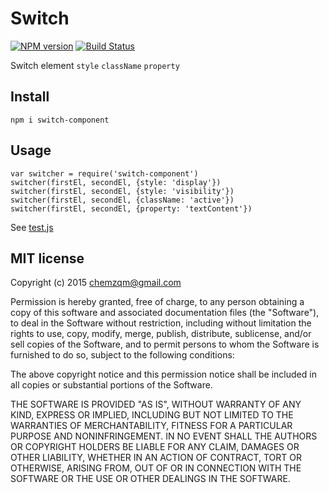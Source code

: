 # Switch

[![NPM version](https://img.shields.io/npm/v/switch.svg?style=flat-square)](https://www.npmjs.com/package/switch)
[![Build Status](https://img.shields.io/travis/chemzqm/switch/master.svg?style=flat-square)](http://travis-ci.org/chemzqm/switch)

Switch element `style` `className` `property`

## Install

    npm i switch-component

## Usage

```
var switcher = require('switch-component')
switcher(firstEl, secondEl, {style: 'display'})
switcher(firstEl, secondEl, {style: 'visibility'})
switcher(firstEl, secondEl, {className: 'active'})
switcher(firstEl, secondEl, {property: 'textContent'})
```

See [test.js](https://github.com/chemzqm/switch/blob/master/test/test.js)

## MIT license
Copyright (c) 2015 chemzqm@gmail.com

Permission is hereby granted, free of charge, to any person obtaining a copy of this software and associated documentation files (the "Software"), to deal in the Software without restriction, including without limitation the rights to use, copy, modify, merge, publish, distribute, sublicense, and/or sell copies of the Software, and to permit persons to whom the Software is furnished to do so, subject to the following conditions:

The above copyright notice and this permission notice shall be included in all copies or substantial portions of the Software.

THE SOFTWARE IS PROVIDED "AS IS", WITHOUT WARRANTY OF ANY KIND, EXPRESS OR IMPLIED, INCLUDING BUT NOT LIMITED TO THE WARRANTIES OF MERCHANTABILITY, FITNESS FOR A PARTICULAR PURPOSE AND NONINFRINGEMENT. IN NO EVENT SHALL THE AUTHORS OR COPYRIGHT HOLDERS BE LIABLE FOR ANY CLAIM, DAMAGES OR OTHER LIABILITY, WHETHER IN AN ACTION OF CONTRACT, TORT OR OTHERWISE, ARISING FROM, OUT OF OR IN CONNECTION WITH THE SOFTWARE OR THE USE OR OTHER DEALINGS IN THE SOFTWARE.
